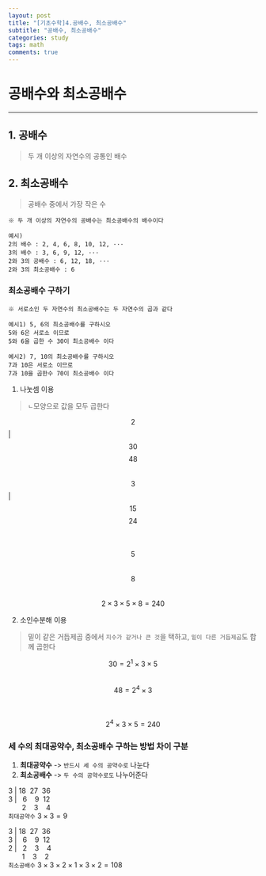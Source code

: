 ```yaml
---
layout: post
title: "[기초수학]4.공배수, 최소공배수"
subtitle: "공배수, 최소공배수"
categories: study
tags: math
comments: true
---
```

# 공배수와 최소공배수
--------------------
## 1. 공배수
> 두 개 이상의 자연수의 공통인 배수

## 2. 최소공배수
> 공배수 중에서 가장 작은 수

`※ 두 개 이상의 자연수의 공배수는 최소공배수의 배수이다`

    예시)
    2의 배수 : 2, 4, 6, 8, 10, 12, ···
    3의 배수 : 3, 6, 9, 12, ···
    2와 3의 공배수 : 6, 12, 18, ···
    2와 3의 최소공배수 : 6

### 최소공배수 구하기
`※ 서로소인 두 자연수의 최소공배수는 두 자연수의 곱과 같다`

    예시1) 5, 6의 최소공배수를 구하시오
    5와 6은 서로소 이므로
    5와 6을 곱한 수 30이 최소공배수 이다

    예시2) 7, 10의 최소공배수를 구하시오
    7과 10은 서로소 이므로
    7과 10을 곱한수 70이 최소공배수 이다

1. 나눗셈 이용<br>
> `ㄴ`모양으로 값을 모두 곱한다

  $$2$$ | $$30$$ $$48$$<br>
  $$3$$ | $$15$$ $$24$$<br>
  &nbsp;&nbsp;&nbsp;&nbsp;&nbsp;&nbsp;&nbsp;$$5$$&nbsp;&nbsp;&nbsp;$$8$$<br>
  $$2\times 3\times 5\times 8 = 240$$

2. 소인수분해 이용<br>
> 밑이 같은 거듭제곱 중에서 `지수가 같거나 큰 것`을 택하고, `밑이 다른 거듭제곱`도 합께 곱한다

  $$30=2^1\times 3\times 5$$<br>
  $$48=2^4\times 3$$<br>
  &nbsp;&nbsp;&nbsp;&nbsp;&nbsp;&nbsp;&nbsp;&nbsp;&nbsp;&nbsp;$$2^4\times 3\times 5 = 240$$

### 세 수의 최대공약수, 최소공배수 구하는 방법 차이 구분
1. **최대공약수** -> `반드시 세 수의 공약수로` 나눈다
2. **최소공배수** -> `두 수의 공약수로도` 나누어준다

$3$ | $18$ &nbsp;$27$ &nbsp;$36$<br>
$3$ | &nbsp;&nbsp;$6$ &nbsp;&nbsp;&nbsp;$9$ &nbsp;$12$<br>
&nbsp;&nbsp;&nbsp;&nbsp;&nbsp;&nbsp;&nbsp;$2$&nbsp;&nbsp;&nbsp;&nbsp;$3$&nbsp;&nbsp;&nbsp;&nbsp;$4$<br>
`최대공약수` $3\times 3 = 9$

$3$ | $18$ &nbsp;$27$ &nbsp;$36$<br>
$3$ | &nbsp;&nbsp;$6$ &nbsp;&nbsp;&nbsp;$9$ &nbsp;$12$<br>
$2$ | &nbsp;&nbsp;$2$&nbsp;&nbsp;&nbsp;&nbsp;$3$&nbsp;&nbsp;&nbsp;&nbsp;$4$<br>
&nbsp;&nbsp;&nbsp;&nbsp;&nbsp;&nbsp;&nbsp;$1$&nbsp;&nbsp;&nbsp;&nbsp;$3$&nbsp;&nbsp;&nbsp;&nbsp;$2$<br>
`최소공배수` $3\times 3\times 2\times 1\times 3\times 2 = 108$

